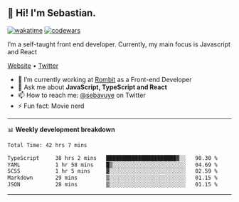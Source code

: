 ## 👋 Hi! I'm Sebastian.

[![wakatime](https://wakatime.com/badge/user/df0036c6-328a-4a39-be9b-e49417ed22a1.svg)](https://wakatime.com/@df0036c6-328a-4a39-be9b-e49417ed22a1)
[![codewars](https://www.codewars.com/users/sebavuye/badges/small)](https://www.codewars.com/users/sebavuye)

I’m a self-taught front end developer. Currently, my main focus is Javascript and React

[Website](https://sebastianvuye.be) • [Twitter](https://twitter.com/sebavuye)

- 🔭 I’m currently working at [Rombit](https://rombit.com/) as a Front-end Developer
- 💬 Ask me about **JavaScript, TypeScript and React**
- 📫 How to reach me: [@sebavuye](https://twitter.com/sebavuye) on Twitter
- ⚡ Fun fact: Movie nerd

-------

📊 **Weekly development breakdown**

<!--START_SECTION:waka-->

```txt
Total Time: 42 hrs 7 mins

TypeScript     38 hrs 2 mins   ██████████████████████▓░░   90.30 %
YAML           1 hr 58 mins    █▒░░░░░░░░░░░░░░░░░░░░░░░   04.69 %
SCSS           1 hr 5 mins     ▓░░░░░░░░░░░░░░░░░░░░░░░░   02.59 %
Markdown       29 mins         ▒░░░░░░░░░░░░░░░░░░░░░░░░   01.15 %
JSON           28 mins         ▒░░░░░░░░░░░░░░░░░░░░░░░░   01.15 %
```

<!--END_SECTION:waka-->
-------

